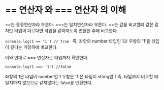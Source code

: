 # == 연산자 와 === 연산자 의 이해

==는 동등연산자라 부른다.
===는 일치연산자라 부른다.
==는 값을 비교할떄 값은 같지만 타입이 다르다면 타입을 같아지도록 변환한 후에  비교한다.

```console.log(1 == '1') // true ```
즉, 좌항의 number 타입인 1과 우항의 '1'을 타입이 같다는 가정하에 비교한다.


이와 반대로 === 연산자는 타입까지 확인한다.

```console.log(1 === '1') //false```

좌항의 1은 타입이 number인 1 
우항은 '1'은 타입이 string인 1 
즉, 타입까지 비교할 때 일치하지 않으므로 같지않다는 false를 반환한다.

